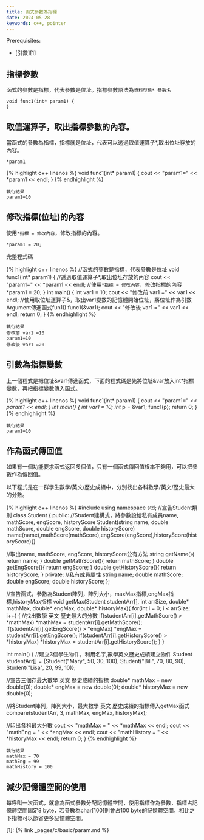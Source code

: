 ```yaml
---
title: 函式參數為指標
date: 2024-05-28
keywords: c++, pointer
---
```

Prerequisites:

- [引數][1]

## 指標參數

函式的參數是指標，代表參數是位址。指標參數語法為`資料型態* 參數名`

```
void func1(int* param1) {
}
```

## 取值運算子，取出指標參數的內容。

當函式的參數為指標，指標就是位址，代表可以透過取值運算子*,取出位址存放的內容。

```
*param1
```

{% highlight c++ linenos %}
void func1(int* param1) {
  cout << "param1=" << *param1 << endl;
}
{% endhighlight %}


```
執行結果
param1=10

```

## 修改指標(位址)的內容

使用`*指標 = 修改內容`，修改指標的內容。

```
*param1 = 20;
```

完整程式碼

{% highlight c++ linenos %}
//函式的參數是指標，代表參數是位址
void func1(int* param1) {
  //透過取值運算子*,取出位址存放的內容
  cout << "param1=" << *param1 << endl;
  //使用`*指標 = 修改內容`，修改指標的內容
  *param1 = 20;
}
int main() {
  int var1 = 10;
  cout << "修改前 var1 =" << var1 << endl;
  //使用取位址運算子&，取出var1變數的記憶體開始位址，將位址作為引數Argument傳進函式fun1()
  func1(&var1);
  cout << "修改後 var1 =" << var1 << endl;
  return 0;
}
{% endhighlight %}

```
執行結果
修改前 var1 =10
param1=10
修改後 var1 =20
```

## 引數為指標變數

上一個程式是把位址&var1傳進函式，下面的程式碼是先將位址&var放入int*指標變數，再把指標變數傳入函式。

{% highlight c++ linenos %}
void func1(int* param1) {
  cout << "param1=" << *param1 << endl;
}
int main() {
  int var1 = 10;
  int* p = &var1;
  func1(p);
  return 0;
}
{% endhighlight %}

```
執行結果
param1=10
```

## 作為函式傳回值

如果有一個功能要求函式返回多個值，只有一個函式傳回值根本不夠用，可以把參數作為傳回值。

以下程式是在一群學生數學/英文/歷史成績中，分別找出各科數學/英文/歷史最大的分數。

{% highlight c++ linenos %}
#include <iostream>
using namespace std;
//宣告Student類別
class Student {
public:
  //Student建構式，將參數設給私有成員name, mathScore, engScore, historyScore
  Student(string name, double mathScore, double engScore, double historyScore)
  :name(name),mathScore(mathScore),engScore(engScore),historyScore(historyScore){}

  //取出name, mathScore, engScore, historyScore公有方法
  string getName(){
    return name;
  }
  double getMathScore(){
    return mathScore;
  }
  double getEngScore(){
    return engScore;
  }
  double getHistoryScore(){
    return historyScore;
  }
private:
  //私有成員屬性
  string name;
  double mathScore;
  double engScore;
  double historyScore;
};

//宣告函式，參數為Student陣列，陣列大小，maxMax指標,engMax指標,historyMax指標
void getMax(Student studentArr[], int arrSize, double* mathMax, double* engMax, double* historyMax){
  for(int i = 0; i < arrSize; i++) {
    //找出數學 英文 歷史最大的分數
    if(studentArr[i].getMathScore() > *mathMax)
      *mathMax = studentArr[i].getMathScore();
    if(studentArr[i].getEngScore() > *engMax)
      *engMax = studentArr[i].getEngScore();
    if(studentArr[i].getHistoryScore() > *historyMax)
      *historyMax = studentArr[i].getHistoryScore();
  }
}

int main() {
  //建立3個學生物件，利用名字,數學英文歷史成績建立物件
  Student studentArr[] =
  {Student("Mary", 50, 30, 100),
   Student("Bill", 70, 80, 90),
   Student("Lisa", 20, 99, 10)};

  //宣告三個存最大數學 英文 歷史成績的指標
  double* mathMax = new double(0);
  double* engMax = new double(0);
  double* historyMax = new double(0);

  //將Student陣列，陣列大小，最大數學 英文 歷史成績的指標傳入getMax函式
  compare(studentArr, 3, mathMax, engMax, historyMax);

  //印出各科最大分數
  cout << "mathMax = " << *mathMax << endl;
  cout << "mathEng = " << *engMax << endl;
  cout << "mathHistory = " << *historyMax << endl;
  return 0;
}
{% endhighlight %}


```
執行結果
mathMax = 70
mathEng = 99
mathHistory = 100
```

## 減少記憶體空間的使用

每呼叫一次函式，就會為函式參數分配記憶體空間，使用指標作為參數，指標占記憶體空間固定8 byte，若參數為char[100]則會占100 byte的記憶體空間，相比之下指標可以節省更多記憶體空間。

[1]: {% link _pages/c/basic/param.md %}